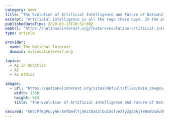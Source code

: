 ```yaml
---
category: news
title: "The Evolution of Artificial Intelligence and Future of National Security"
excerpt: "Artificial intelligence is all the rage these days. In the popular media, regular cyber systems seem almost passe, as writers focus on AI and conjure up images of everything from real-life Terminator robots to more benign companions. In intelligence circles, China’s uses of closed-circuit television, facial recognition technology, and other ..."
publishedDateTime: 2020-03-13T20:52:00Z
webUrl: "https://nationalinterest.org/feature/evolution-artificial-intelligence-and-future-national-security-133032"
type: article

provider:
  name: The National Interest
  domain: nationalinterest.org

topics:
  - AI in Robotics
  - AI
  - AI Ethics

images:
  - url: "https://nationalinterest.org/sites/default/files/main_images/2019-12-23T111943Z_1_LYNXMPEFBM0MR_RTROPTP_4_CHINA-INTERNET.JPG.jpg"
    width: 1386
    height: 924
    title: "The Evolution of Artificial Intelligence and Future of National Security"

secured: "kKVCPfKgPLcyAkr8mYDm4lTjGKitDxE2lGoIasfveXfyZg8hkjTe8m0V5AvD9Y3DTSa5sEqH6b5oFZDG2zgJBeLXhFDMdhrf68sg5N4TotzvPIaYOA9X/CirPnavOR6xb5u+VcW4pKXUe1wdcYke8LYLlo8vxgPDTqdh4zTdi3vr+VrLoiq7jvk2p2wum6mQuUjJLZzEUUsdWNzhy84SxNvuVq2uNqH0G5AtYpQm9ZjvijhEDHdZK/hz0JKPTffAzyMDhthw2HNbi6obIW/gUM25s5aMVdk6jG39YeQwP8xKP4Wr1UZIbs1WrD3NHgqm;HIF6tk6cgDWc4xeWr5UExQ=="
---
```


